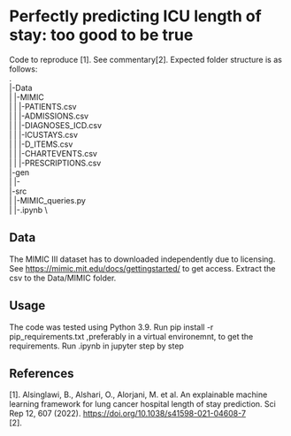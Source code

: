 # Perfectly predicting ICU length of stay: too good to be true
Code to reproduce [1]. See commentary[2]. Expected folder structure is as follows: \
  . \
  |-Data \
  |  |-MIMIC \
  |  |  |-PATIENTS.csv \
  |  |  |-ADMISSIONS.csv \
  |  |  |-DIAGNOSES_ICD.csv \
  |  |  |-ICUSTAYS.csv \
  |  |  |-D_ITEMS.csv \
  |  |  |-CHARTEVENTS.csv \
  |  |  |-PRESCRIPTIONS.csv \
  |-gen \
  |  |- \
  |-src \
  |  |-MIMIC_queries.py \
  |  |-.ipynb \
## Data
  The MIMIC III dataset has to downloaded independently due to licensing. See https://mimic.mit.edu/docs/gettingstarted/ to get access. Extract the csv to   the Data/MIMIC folder.
## Usage
  The code was tested using Python 3.9. Run pip install -r pip_requirements.txt ,preferably in a virtual environemnt, to get the requirements.
  Run .ipynb in jupyter step by step
## References
  [1]. Alsinglawi, B., Alshari, O., Alorjani, M. et al. An explainable machine learning framework for lung cancer hospital length of stay prediction. Sci Rep 12, 607 (2022). https://doi.org/10.1038/s41598-021-04608-7 \
  [2]. 
    
